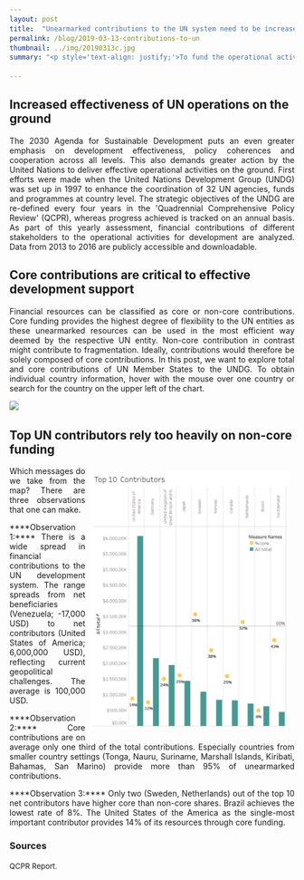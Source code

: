 ```yaml
---
layout: post
title:  "Unearmarked contributions to the UN system need to be increased"
permalink: /blog/2019-03-13-contributions-to-un
thumbnail: ../img/20190313c.jpg
summary: "<p style='text-align: justify;'>To fund the operational activities of the United Nations for development, Member States and non-governmental organizations provide regular and voluntary financial contributions. For a more effective service delivery on the ground, the current share of unearmarked contributions to be greatly stepped up.</p>"

---
```


## Increased effectiveness of UN operations on the ground

<p style='text-align: justify;'>The 2030 Agenda for Sustainable Development puts an even greater emphasis on development effectiveness, policy coherences and cooperation across all levels. This also demands greater action by the United Nations to deliver effective operational activities on the ground. First efforts were made when the United Nations Development Group (UNDG) was set up in 1997 to enhance the coordination of 32 UN agencies, funds and programmes at country level. The strategic objectives of the UNDG are re-defined every four years in the 'Quadrennial Comprehensive Policy Review' (QCPR), whereas progress achieved is tracked on an annual basis. As part of this yearly assessment, financial contributions of different stakeholders to the operational activities for development are analyzed. Data from 2013 to 2016 are publicly accessible and downloadable.</p>

## Core contributions are critical to effective development support

<p style='text-align: justify;'>Financial resources can be classified as core or non-core contributions. Core funding provides the highest degree of flexibility to the UN entities as these unearmarked resources can be used in the most efficient way deemed by the respective UN entity. Non-core contribution in contrast might contribute to fragmentation. Ideally, contributions would therefore be solely composed of core contributions. In this post, we want to explore total and core contributions of UN Member States to the UNDG. To obtain individual country information, hover with the mouse over one country or search for the country on the upper left of the chart.</p>

<div class='tableauPlaceholder' id='viz1552511193355' style='position: relative'><noscript><a href='#'><img alt=' ' src='https:&#47;&#47;public.tableau.com&#47;static&#47;images&#47;QC&#47;QCPRdata-bycountrylevel&#47;ContributionstoUNoperationalactivitiesfordevelopment&#47;1_rss.png' style='border: none' /></a></noscript><object class='tableauViz'  style='display:none;'><param name='host_url' value='https%3A%2F%2Fpublic.tableau.com%2F' /> <param name='embed_code_version' value='3' /> <param name='site_root' value='' /><param name='name' value='QCPRdata-bycountrylevel&#47;ContributionstoUNoperationalactivitiesfordevelopment' /><param name='tabs' value='no' /><param name='toolbar' value='yes' /><param name='static_image' value='https:&#47;&#47;public.tableau.com&#47;static&#47;images&#47;QC&#47;QCPRdata-bycountrylevel&#47;ContributionstoUNoperationalactivitiesfordevelopment&#47;1.png' /> <param name='animate_transition' value='yes' /><param name='display_static_image' value='yes' /><param name='display_spinner' value='yes' /><param name='display_overlay' value='yes' /><param name='display_count' value='yes' /><param name='filter' value='publish=yes' />
</object></div>                
<script type='text/javascript'>                    var divElement = document.getElementById('viz1552511193355');                    var vizElement = divElement.getElementsByTagName('object')[0];                    vizElement.style.width='100%';vizElement.style.height=(divElement.offsetWidth*0.75)+'px';                    var scriptElement = document.createElement('script');                    scriptElement.src = 'https://public.tableau.com/javascripts/api/viz_v1.js';                    vizElement.parentNode.insertBefore(scriptElement, vizElement);                
</script>

## Top UN contributors rely too heavily on non-core funding

<img alt="Top Contibutors" style="float: right" src="../assets/fig2-top-contributors.png" width="350" hspace="10" vspace="10"/>

<p style='text-align: justify;'>Which messages do we take from the map? There are three observations that one can make.</p>

<p style='text-align: justify;'>****Observation 1:**** There is a wide spread in financial contributions to the UN development system. The range spreads from net beneficiaries (Venezuela; -17,000 USD) to net contributors (United States of America; 6,000,000 USD), reflecting current geopolitical challenges. The average is 100,000 USD.</p>
<p style='text-align: justify;'>****Observation 2:**** Core contributions are on average only one third of the total contributions. Especially countries from smaller country settings (Tonga, Nauru, Suriname, Marshall Islands, Kiribati, Bahamas, San Marino) provide more than 95% of unearmarked contributions.</p>
<p style='text-align: justify;'>****Observation 3:**** Only two (Sweden, Netherlands) out of the top 10 net contributors have higher core than non-core shares. Brazil achieves the lowest rate of 8%. The United States of the America as the single-most important contributor provides 14% of its resources through core funding.</p>

<!--<p style='text-align: justify;'>Conclusion and outlook.</p>-->

### Sources
<font size="-1">
<!--<a href="#ref4">Addis Ababa Action Agenda</a>
<div id="ref1">XXX</div>-->
QCPR Report.
</font>

<!-- Interested to learn more about the history of development effectiveness and policy coherence? Stay tuned, more to come in subsequent posts. -->

<!--
    The funding of operational activities of the UN for development including the core funding of its agencies, funds and programmes

    The regular United Nations budget for the 2018/2019 biennium, approved by the 73rd session of the General Assembly on 22 December 2018, amounts to 5.811 billion US dollars, inclusive of all supplements. The International Criminal Tribunals for the Former Yugoslavia (ICTY, 98.1 million US dollars) and Rwanda (ICTR, 5.8 million US dollars, transacted in 2016) both have their own regular two‑year budgets, as does the associated International Residual Mechanism for Criminal Tribunals (IRMCT, 97,7 million US dollars). These budgets are funded in equal parts from the regular contributions scale and the peacekeeping scale.

The numerous United Nations programmes and funds (UNDP, UNFPA, UNEP, etc.) receive additional financing through voluntary contributions from the member states.

The Development System Reform process will mean significant changes to the setup, leadership, accountability mechanisms and capacities of the whole UN development system; ensuring it meets national needs. not only for implementing the SDGs, but also  in meeting the climate change commitments made through the 2015 Paris Agreement.

More specifically, the reform gives Resident Coordinators – the most senior UN development officials at the country level – a dedicated, independent role in coordinating the activities of all the various UN entities working on behalf of people across the world locally, which make up UN Country Teams.

With the reform, the functions of the Resident Coordinator are now separated from those of the resident representative of the UN Development Programme (UNDP).-->
